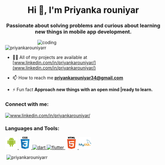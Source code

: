 <h1 align="center">Hi 👋, I'm Priyanka rouniyar</h1>
<h3 align="center">Passionate about solving problems and curious about learning new things in mobile app development.</h3>
<img align="right" alt="coding" width="400" src="https://encrypted-tbn0.gstatic.com/images?q=tbn:ANd9GcRXfj-rArstlwN9WXIpwLqCSTdRTNM3TDuGNT2bn_PfRqhUXdSqPPf1aZc0lerZJ5EW1ow&usqp=CAU">

<p align="left"> <img src="https://komarev.com/ghpvc/?username=priyankarouniyarr&label=Profile%20views&color=0e75b6&style=flat" alt="priyankarouniyarr" /> </p>

- 👨‍💻 All of my projects are available at [www.linkedin.com/in/priyankarouniyar/](www.linkedin.com/in/priyankarouniyar/)

- 📫 How to reach me **priyankarouniyar34@gmail.com**

- ⚡ Fun fact **Approach new things with an open mind |ready to learn.**

<h3 align="left">Connect with me:</h3>
<p align="left">
<a href="https://linkedin.com/in/www.linkedin.com/in/priyankarouniyar/" target="blank"><img align="center" src="https://raw.githubusercontent.com/rahuldkjain/github-profile-readme-generator/master/src/images/icons/Social/linked-in-alt.svg" alt="www.linkedin.com/in/priyankarouniyar/" height="30" width="40" /></a>
</p>

<h3 align="left">Languages and Tools:</h3>
<p align="left"> <a href="https://developer.android.com" target="_blank" rel="noreferrer"> <img src="https://raw.githubusercontent.com/devicons/devicon/master/icons/android/android-original-wordmark.svg" alt="android" width="40" height="40"/> </a> <a href="https://www.w3schools.com/css/" target="_blank" rel="noreferrer"> <img src="https://raw.githubusercontent.com/devicons/devicon/master/icons/css3/css3-original-wordmark.svg" alt="css3" width="40" height="40"/> </a> <a href="https://dart.dev" target="_blank" rel="noreferrer"> <img src="https://www.vectorlogo.zone/logos/dartlang/dartlang-icon.svg" alt="dart" width="40" height="40"/> </a> <a href="https://flutter.dev" target="_blank" rel="noreferrer"> <img src="https://www.vectorlogo.zone/logos/flutterio/flutterio-icon.svg" alt="flutter" width="40" height="40"/> </a> <a href="https://www.w3.org/html/" target="_blank" rel="noreferrer"> <img src="https://raw.githubusercontent.com/devicons/devicon/master/icons/html5/html5-original-wordmark.svg" alt="html5" width="40" height="40"/> </a> <a href="https://www.mysql.com/" target="_blank" rel="noreferrer"> <img src="https://raw.githubusercontent.com/devicons/devicon/master/icons/mysql/mysql-original-wordmark.svg" alt="mysql" width="40" height="40"/> </a> </p>

<p>&nbsp;<img align="center" src="https://github-readme-stats.vercel.app/api?username=priyankarouniyarr&show_icons=true&locale=en" alt="priyankarouniyarr" /></p>
